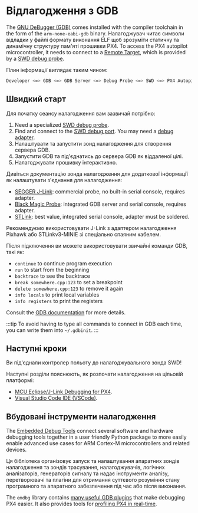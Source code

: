 # Відлагодження з GDB

The [GNU DeBugger (GDB)](https://sourceware.org/gdb/documentation/) comes installed with the compiler toolchain in the form of the `arm-none-eabi-gdb` binary.
Налагоджувач читає символи відладки у файлі формату виконання ELF щоб зрозуміти статичну та динамічну структуру пам'яті прошивки PX4.
To access the PX4 autopilot microcontroller, it needs to connect to a [Remote Target](https://sourceware.org/gdb/current/onlinedocs/gdb.html/Connecting.html), which is provided by a [SWD debug probe](swd_debug.md).

Плин інформації виглядає таким чином:

```sh
Developer <=> GDB <=> GDB Server <=> Debug Probe <=> SWD <=> PX4 Autopilot.
```

## Швидкий старт

Для початку сеансу налагодження вам зазвичай потрібно:

1. Need a specialized [SWD debug probe](../debug/swd_debug.md#debug-probes).
2. Find and connect to the [SWD debug port](../debug/swd_debug.md#autopilot-debug-ports).
   You may need a [debug adapter](swd_debug.md#debug-adapters).
3. Налаштувати та запустити зонд налагодження для створення сервера GDB.
4. Запустити GDB та під'єднатись до сервера GDB як віддаленої цілі.
5. Налагоджувати прошивку інтерактивно.

Дивіться документацію зонда налагодження для додаткової інформації як налаштувати з'єднання для налагодження:

- [SEGGER J-Link](probe_jlink.md): commercial probe, no built-in serial console, requires adapter.
- [Black Magic Probe](probe_bmp.md): integrated GDB server and serial console, requires adapter.
- [STLink](probe_stlink): best value, integrated serial console, adapter must be soldered.

Рекомендуємо використовувати J-Link з адаптером налагодження Pixhawk або STLinkv3-MINIE зі спеціально спаяним кабелем.

Після підключення ви можете використовувати звичайні команди GDB, такі як:

- `continue` to continue program execution
- `run` to start from the beginning
- `backtrace` to see the backtrace
- `break somewhere.cpp:123` to set a breakpoint
- `delete somewhere.cpp:123` to remove it again
- `info locals` to print local variables
- `info registers` to print the registers

Consult the [GDB documentation](https://sourceware.org/gdb/documentation/) for more details.

:::tip
To avoid having to type all commands to connect in GDB each time, you can write them into `~/.gdbinit`.
:::

## Наступні кроки

Ви під'єднали контролер польоту до налагоджувального зонда SWD!

Наступні розділи пояснюють, як розпочати налагодження на цільовій платформі:

- [MCU Eclipse/J-Link Debugging for PX4](eclipse_jlink.md).
- [Visual Studio Code IDE (VSCode)](../dev_setup/vscode.md).

## Вбудовані інструменти налагодження

The [Embedded Debug Tools](https://pypi.org/project/emdbg/) connect several software and hardware debugging tools together in a user friendly Python package to more easily enable advanced use cases for ARM Cortex-M microcontrollers and related devices.

Ця бібліотека організовує запуск та налаштування апаратних зондів налагодження та зондів трасування, налагоджувачів, логічних аналізаторів, генераторів сигналу та надає інструменти аналізу, перетворювачі та плагіни для отримання суттєвого розуміння стану програмного та апаратного забезпечення під час або після виконання.

The `emdbg` library contains [many useful GDB plugins](https://github.com/Auterion/embedded-debug-tools/blob/main/src/emdbg/debug/gdb.md#user-commands) that make debugging PX4 easier.
It also provides tools for [profiling PX4 in real-time](https://github.com/Auterion/embedded-debug-tools/tree/main/ext/orbetto).
